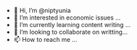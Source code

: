 - 👋 Hi, I’m @niptyunia
- 👀 I’m interested in economic issues ...
- 🌱 I’m currently learning content writing ...
- 💞️ I’m looking to collaborate on writting...
- 📫 How to reach me ...

<!---
niptyunia/niptyunia is a ✨ special ✨ repository because its `README.md` (this file) appears on your GitHub profile.
You can click the Preview link to take a look at your changes.
--->
